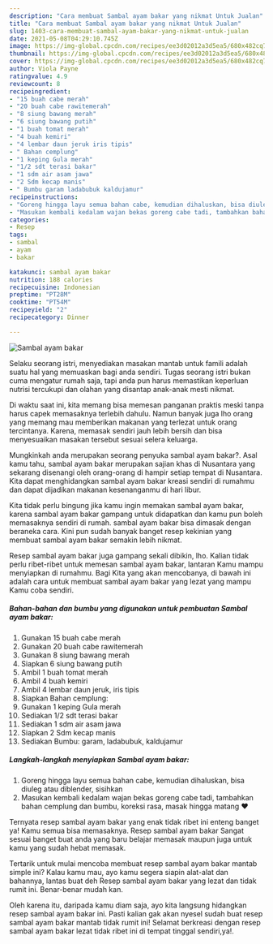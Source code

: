 ```yaml
---
description: "Cara membuat Sambal ayam bakar yang nikmat Untuk Jualan"
title: "Cara membuat Sambal ayam bakar yang nikmat Untuk Jualan"
slug: 1403-cara-membuat-sambal-ayam-bakar-yang-nikmat-untuk-jualan
date: 2021-05-08T04:29:10.745Z
image: https://img-global.cpcdn.com/recipes/ee3d02012a3d5ea5/680x482cq70/sambal-ayam-bakar-foto-resep-utama.jpg
thumbnail: https://img-global.cpcdn.com/recipes/ee3d02012a3d5ea5/680x482cq70/sambal-ayam-bakar-foto-resep-utama.jpg
cover: https://img-global.cpcdn.com/recipes/ee3d02012a3d5ea5/680x482cq70/sambal-ayam-bakar-foto-resep-utama.jpg
author: Viola Payne
ratingvalue: 4.9
reviewcount: 8
recipeingredient:
- "15 buah cabe merah"
- "20 buah cabe rawitemerah"
- "8 siung bawang merah"
- "6 siung bawang putih"
- "1 buah tomat merah"
- "4 buah kemiri"
- "4 lembar daun jeruk iris tipis"
- " Bahan cemplung"
- "1 keping Gula merah"
- "1/2 sdt terasi bakar"
- "1 sdm air asam jawa"
- "2 Sdm kecap manis"
- " Bumbu garam ladabubuk kaldujamur"
recipeinstructions:
- "Goreng hingga layu semua bahan cabe, kemudian dihaluskan, bisa diuleg atau diblender, sisihkan"
- "Masukan kembali kedalam wajan bekas goreng cabe tadi, tambahkan bahan cemplung dan bumbu, koreksi rasa, masak hingga matang ❤️"
categories:
- Resep
tags:
- sambal
- ayam
- bakar

katakunci: sambal ayam bakar 
nutrition: 188 calories
recipecuisine: Indonesian
preptime: "PT28M"
cooktime: "PT54M"
recipeyield: "2"
recipecategory: Dinner

---
```



![Sambal ayam bakar](https://img-global.cpcdn.com/recipes/ee3d02012a3d5ea5/680x482cq70/sambal-ayam-bakar-foto-resep-utama.jpg)

Selaku seorang istri, menyediakan masakan mantab untuk famili adalah suatu hal yang memuaskan bagi anda sendiri. Tugas seorang istri bukan cuma mengatur rumah saja, tapi anda pun harus memastikan keperluan nutrisi tercukupi dan olahan yang disantap anak-anak mesti nikmat.

Di waktu  saat ini, kita memang bisa memesan panganan praktis meski tanpa harus capek memasaknya terlebih dahulu. Namun banyak juga lho orang yang memang mau memberikan makanan yang terlezat untuk orang tercintanya. Karena, memasak sendiri jauh lebih bersih dan bisa menyesuaikan masakan tersebut sesuai selera keluarga. 



Mungkinkah anda merupakan seorang penyuka sambal ayam bakar?. Asal kamu tahu, sambal ayam bakar merupakan sajian khas di Nusantara yang sekarang disenangi oleh orang-orang di hampir setiap tempat di Nusantara. Kita dapat menghidangkan sambal ayam bakar kreasi sendiri di rumahmu dan dapat dijadikan makanan kesenanganmu di hari libur.

Kita tidak perlu bingung jika kamu ingin memakan sambal ayam bakar, karena sambal ayam bakar gampang untuk didapatkan dan kamu pun boleh memasaknya sendiri di rumah. sambal ayam bakar bisa dimasak dengan beraneka cara. Kini pun sudah banyak banget resep kekinian yang membuat sambal ayam bakar semakin lebih nikmat.

Resep sambal ayam bakar juga gampang sekali dibikin, lho. Kalian tidak perlu ribet-ribet untuk memesan sambal ayam bakar, lantaran Kamu mampu menyiapkan di rumahmu. Bagi Kita yang akan mencobanya, di bawah ini adalah cara untuk membuat sambal ayam bakar yang lezat yang mampu Kamu coba sendiri.

<!--inarticleads1-->

##### Bahan-bahan dan bumbu yang digunakan untuk pembuatan Sambal ayam bakar:

1. Gunakan 15 buah cabe merah
1. Gunakan 20 buah cabe rawitemerah
1. Gunakan 8 siung bawang merah
1. Siapkan 6 siung bawang putih
1. Ambil 1 buah tomat merah
1. Ambil 4 buah kemiri
1. Ambil 4 lembar daun jeruk, iris tipis
1. Siapkan  Bahan cemplung:
1. Gunakan 1 keping Gula merah
1. Sediakan 1/2 sdt terasi bakar
1. Sediakan 1 sdm air asam jawa
1. Siapkan 2 Sdm kecap manis
1. Sediakan  Bumbu: garam, ladabubuk, kaldujamur




<!--inarticleads2-->

##### Langkah-langkah menyiapkan Sambal ayam bakar:

1. Goreng hingga layu semua bahan cabe, kemudian dihaluskan, bisa diuleg atau diblender, sisihkan
1. Masukan kembali kedalam wajan bekas goreng cabe tadi, tambahkan bahan cemplung dan bumbu, koreksi rasa, masak hingga matang ❤️




Ternyata resep sambal ayam bakar yang enak tidak ribet ini enteng banget ya! Kamu semua bisa memasaknya. Resep sambal ayam bakar Sangat sesuai banget buat anda yang baru belajar memasak maupun juga untuk kamu yang sudah hebat memasak.

Tertarik untuk mulai mencoba membuat resep sambal ayam bakar mantab simple ini? Kalau kamu mau, ayo kamu segera siapin alat-alat dan bahannya, lantas buat deh Resep sambal ayam bakar yang lezat dan tidak rumit ini. Benar-benar mudah kan. 

Oleh karena itu, daripada kamu diam saja, ayo kita langsung hidangkan resep sambal ayam bakar ini. Pasti kalian gak akan nyesel sudah buat resep sambal ayam bakar mantab tidak rumit ini! Selamat berkreasi dengan resep sambal ayam bakar lezat tidak ribet ini di tempat tinggal sendiri,ya!.

